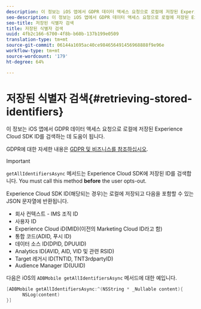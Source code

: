 ```yaml
---
description: 이 정보는 iOS 앱에서 GDPR 데이터 액세스 요청으로 로컬에 저장된 Experience Cloud SDK ID를 검색하는 데 도움이 됩니다.
seo-description: 이 정보는 iOS 앱에서 GDPR 데이터 액세스 요청으로 로컬에 저장된 Experience Cloud SDK ID를 검색하는 데 도움이 됩니다.
seo-title: 저장된 식별자 검색
title: 저장된 식별자 검색
uuid: 4fb2c166-6700-4f8b-b60b-137b199e0509
translation-type: tm+mt
source-git-commit: 06144a1695ac40ce984656491456968888f9e96e
workflow-type: tm+mt
source-wordcount: '179'
ht-degree: 64%

---
```



# 저장된 식별자 검색{#retrieving-stored-identifiers}

이 정보는 iOS 앱에서 GDPR 데이터 액세스 요청으로 로컬에 저장된 Experience Cloud SDK ID를 검색하는 데 도움이 됩니다.

GDPR에 대한 자세한 내용은 [GDPR 및 비즈니스를 참조하십시오](https://www.adobe.com/kr/privacy/general-data-protection-regulation.html).

>[!IMPORTANT]
>
>`getAllIdentifiersAsync` 메서드는 Experience Cloud SDK에 저장된 ID를 검색합니다. You must call this method **before** the user opts-out.

Experience Cloud SDK ID(해당되는 경우)는 로컬에 저장되고 다음을 포함할 수 있는 JSON 문자열에 반환됩니다.

* 회사 컨텍스트 - IMS 조직 ID
* 사용자 ID
* Experience Cloud iD(MID)(이전의 Marketing Cloud ID라고 함)
* 통합 코드(ADID, 푸시 ID)
* 데이터 소스 ID(DPID, DPUUID)
* Analytics ID(AVID, AID, VID 및 관련 RSID)
* Target 레거시 ID(TNTID, TNT3rdpartyID)
* Audience Manager ID(UUID)

다음은 iOS의 `ADBMobile getAllIdentifiersAsync` 메서드에 대한 예입니다.

```objective-c
[ADBMobile getAllIdentifiersAsync:^(NSString * _Nullable content){
      NSLog(content) 
}]
```


